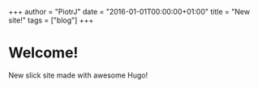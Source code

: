 +++
author = "PiotrJ"
date = "2016-01-01T00:00:00+01:00"
title = "New site!"
tags = ["blog"]
+++

# Welcome!

New slick site made with awesome Hugo!